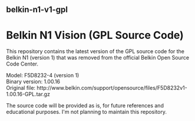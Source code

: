 ## belkin-n1-v1-gpl
# Belkin N1 Vision (GPL Source Code)
This repository contains the latest version of the GPL source code for the Belkin N1 (version 1) that was removed from the official Belkin Open Source Code Center.

<P>
Model: F5D8232-4 (version 1)</BR>
Binary version: 1.00.16</BR>
Original file: http://www.belkin.com/support/opensource/files/F5D8232v1-1.00.16-GPL.tar.gz
</P>

<P>
The source code will be provided as is, for future references and educational purposes. I'm not planning to maintain this repository.
</P>
